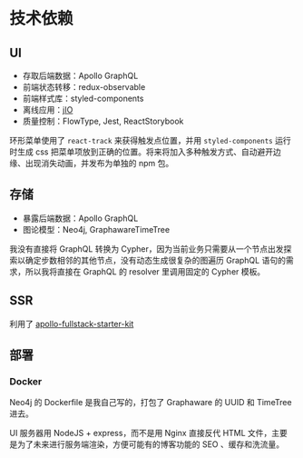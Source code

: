 # 技术依赖

## UI

- 存取后端数据：Apollo GraphQL
- 前端状态转移：redux-observable
- 前端样式库：styled-components
- 离线应用：[jIO](https://lab.nexedi.com/nexedi/jio/)
- 质量控制：FlowType, Jest, ReactStorybook

环形菜单使用了 ```react-track``` 来获得触发点位置，并用 ```styled-components``` 运行时生成 css 把菜单项放到正确的位置。将来将加入多种触发方式、自动避开边缘、出现消失动画，并发布为单独的 npm 包。

## 存储

- 暴露后端数据：Apollo GraphQL
- 图论模型：Neo4j, GraphawareTimeTree

我没有直接将 GraphQL 转换为 Cypher，因为当前业务只需要从一个节点出发探索以确定步数相邻的其他节点，没有动态生成很复杂的图遍历 GraphQL 语句的需求，所以我将直接在 GraphQL 的 resolver 里调用固定的 Cypher 模板。

## SSR

利用了 [apollo-fullstack-starter-kit](https://github.com/sysgears/apollo-fullstack-starter-kit)

## 部署

### Docker

Neo4j 的 Dockerfile 是我自己写的，打包了 Graphaware 的 UUID 和 TimeTree 进去。
  
UI 服务器用 NodeJS + express，而不是用 Nginx 直接反代 HTML 文件，主要是为了未来进行服务端渲染，方便可能有的博客功能的 SEO 、缓存和洗流量。
